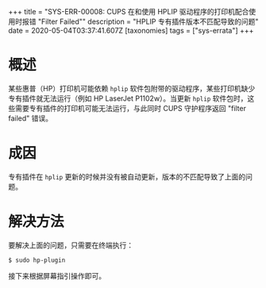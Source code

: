 +++
title = "SYS-ERR-00008: CUPS 在和使用 HPLIP 驱动程序的打印机配合使用时报错 \"Filter Failed\""
description = "HPLIP 专有插件版本不匹配导致的问题"
date = 2020-05-04T03:37:41.607Z
[taxonomies]
tags = ["sys-errata"]
+++

# 概述

某些惠普（HP）打印机可能依赖 `hplip` 软件包附带的驱动程序，某些打印机缺少专有插件就无法运行（例如 HP LaserJet P1102w）。当更新 `hplip` 软件包时，这些需要专有插件的打印机可能无法运行，与此同时 CUPS 守护程序返回 "filter failed" 错误。

# 成因

专有插件在 `hplip` 更新的时候并没有被自动更新，版本的不匹配导致了上面的问题。

# 解决方法

要解决上面的问题，只需要在终端执行：

```
$ sudo hp-plugin
```

接下来根据屏幕指引操作即可。